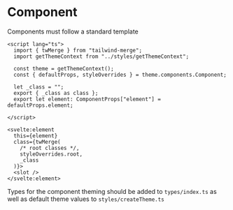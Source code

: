 # Component

Components must follow a standard template

```sveltehtml
<script lang="ts">
  import { twMerge } from "tailwind-merge";
  import getThemeContext from "../styles/getThemeContext";

  const theme = getThemeContext();
  const { defaultProps, styleOverrides } = theme.components.Component;

  let _class = "";
  export { _class as class };
  export let element: ComponentProps["element"] = defaultProps.element;

</script>

<svelte:element
  this={element}
  class={twMerge(
    /* root classes */,
    styleOverrides.root,
    _class
  )}>
  <slot />
</svelte:element>
```

Types for the component theming should be added to `types/index.ts` as well as default theme values to `styles/createTheme.ts`

